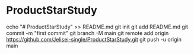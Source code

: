 # ProductStarStudy
echo "# ProductStarStudy" >> README.md
git init
git add README.md
git commit -m "first commit"
git branch -M main
git remote add origin https://github.com/Jelisei-single/ProductStarStudy.git
git push -u origin main

